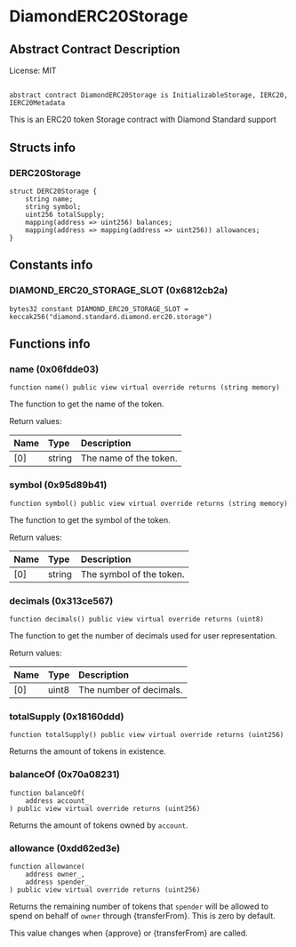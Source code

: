 # DiamondERC20Storage

## Abstract Contract Description


License: MIT

## 

```solidity
abstract contract DiamondERC20Storage is InitializableStorage, IERC20, IERC20Metadata
```

This is an ERC20 token Storage contract with Diamond Standard support
## Structs info

### DERC20Storage

```solidity
struct DERC20Storage {
	string name;
	string symbol;
	uint256 totalSupply;
	mapping(address => uint256) balances;
	mapping(address => mapping(address => uint256)) allowances;
}
```


## Constants info

### DIAMOND_ERC20_STORAGE_SLOT (0x6812cb2a)

```solidity
bytes32 constant DIAMOND_ERC20_STORAGE_SLOT = keccak256("diamond.standard.diamond.erc20.storage")
```


## Functions info

### name (0x06fdde03)

```solidity
function name() public view virtual override returns (string memory)
```

The function to get the name of the token.


Return values:

| Name | Type   | Description            |
| :--- | :----- | :--------------------- |
| [0]  | string | The name of the token. |

### symbol (0x95d89b41)

```solidity
function symbol() public view virtual override returns (string memory)
```

The function to get the symbol of the token.


Return values:

| Name | Type   | Description              |
| :--- | :----- | :----------------------- |
| [0]  | string | The symbol of the token. |

### decimals (0x313ce567)

```solidity
function decimals() public view virtual override returns (uint8)
```

The function to get the number of decimals used for user representation.


Return values:

| Name | Type  | Description             |
| :--- | :---- | :---------------------- |
| [0]  | uint8 | The number of decimals. |

### totalSupply (0x18160ddd)

```solidity
function totalSupply() public view virtual override returns (uint256)
```

Returns the amount of tokens in existence.
### balanceOf (0x70a08231)

```solidity
function balanceOf(
    address account_
) public view virtual override returns (uint256)
```

Returns the amount of tokens owned by `account`.
### allowance (0xdd62ed3e)

```solidity
function allowance(
    address owner_,
    address spender_
) public view virtual override returns (uint256)
```

Returns the remaining number of tokens that `spender` will be
allowed to spend on behalf of `owner` through {transferFrom}. This is
zero by default.

This value changes when {approve} or {transferFrom} are called.